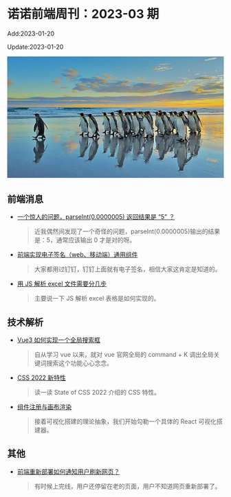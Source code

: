<!--
 * @Description: weekly-01
 * @Author: zoeblow
 * @Email: wangfuyuan@nnuo.com
 * @Date: 2023-01-00 17:20:35
 * @LastEditors: wangfuyuan
 * @LastEditTime: 2023-01-20 14:01:20
 * @FilePath: \nuofe-weekly1\2023\weekly-03.md
 -->

# 诺诺前端周刊：2023-03 期

Add:2023-01-20

Update:2023-01-20

![202303](../images/2023/202303.jpg)

## 前端消息

- [一个惊人的问题，parseInt(0.0000005) 返回结果是 “5” ？](https://juejin.cn/post/7153141685719465991)

  > 近我偶然间发现了一个奇怪的问题，parseInt(0.0000005)输出的结果是：5，通常应该输出 0 才是对的呀。

- [前端实现电子签名（web、移动端）通用组件](https://juejin.cn/post/7174251833773752350)

  > 大家都用过钉钉，钉钉上面就有电子签名，相信大家这肯定是知道的。

- [用 JS 解析 excel 文件需要分几步](https://juejin.cn/post/7154395040507232264)

  > 主要说一下 JS 解析 excel 表格是如何实现的。

## 技术解析

- [Vue3 如何实现一个全局搜索框](https://juejin.cn/post/7170345858938961957)

  > 自从学习 vue 以来，就对 vue 官网全局的 command + K 调出全局关键词搜索这个功能心心念念。

- [CSS 2022 新特性](https://mp.weixin.qq.com/s/9tX8Ojz0gawlb6Mf24Sl2w)

  > 读一读 State of CSS 2022 介绍的 CSS 特性。

- [组件注册与画布渲染](https://mp.weixin.qq.com/s/GFotU6mfGT42U8BHQ0opzg)

  > 接着可视化搭建的理论抽象，我们开始勾勒一个具体的 React 可视化搭建器。

## 其他

- [前端重新部署如何通知用户刷新网页？](https://mp.weixin.qq.com/s/qybyO-HY5RsPRYtrDFvKbg)

  > 有时候上完线，用户还停留在老的页面，用户不知道网页重新部署了。
